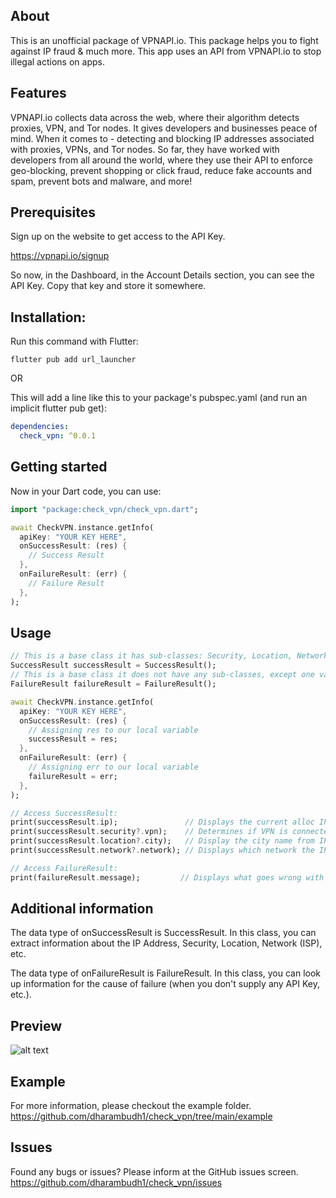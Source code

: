 <!--
This README describes the package. If you publish this package to pub.dev,
this README's contents appear on the landing page for your package.

For information about how to write a good package README, see the guide for
[writing package pages](https://dart.dev/guides/libraries/writing-package-pages).

For general information about developing packages, see the Dart guide for
[creating packages](https://dart.dev/guides/libraries/create-library-packages)
and the Flutter guide for
[developing packages and plugins](https://flutter.dev/developing-packages).
-->

## About
This is an unofficial package of VPNAPI.io. This package helps you to fight against IP fraud & much more. This app uses an API from VPNAPI.io to stop illegal actions on apps.

## Features
VPNAPI.io collects data across the web, where their algorithm detects proxies, VPN, and Tor nodes. It gives developers and businesses peace of mind. When it comes to - detecting and blocking IP addresses associated with proxies, VPNs, and Tor nodes. So far, they have worked with developers from all around the world, where they use their API to enforce geo-blocking, prevent shopping or click fraud, reduce fake accounts and spam, prevent bots and malware, and more!

## Prerequisites
Sign up on the website to get access to the API Key.

https://vpnapi.io/signup 

So now, in the Dashboard, in the Account Details section, you can see the API Key. Copy that key and store it somewhere.

## Installation:
Run this command with Flutter:
```console
flutter pub add url_launcher
```

OR

This will add a line like this to your package's pubspec.yaml (and run an implicit flutter pub get):
```yaml
dependencies:
  check_vpn: ^0.0.1
```

## Getting started
Now in your Dart code, you can use:
```dart
import "package:check_vpn/check_vpn.dart";
```

```dart
await CheckVPN.instance.getInfo(
  apiKey: "YOUR KEY HERE",
  onSuccessResult: (res) {
    // Success Result
  },
  onFailureResult: (err) {
    // Failure Result
  },
);
```

## Usage
```dart
// This is a base class it has sub-classes: Security, Location, Network & etc.
SuccessResult successResult = SuccessResult();
// This is a base class it does not have any sub-classes, except one variable.
FailureResult failureResult = FailureResult();

await CheckVPN.instance.getInfo(
  apiKey: "YOUR KEY HERE",
  onSuccessResult: (res) {
    // Assigning res to our local variable
    successResult = res;
  },
  onFailureResult: (err) {
    // Assigning err to our local variable
    failureResult = err;
  },
);

// Access SuccessResult:
print(successResult.ip);               // Displays the current alloc IP address
print(successResult.security?.vpn);    // Determines if VPN is connected or not
print(successResult.location?.city);   // Display the city name from IP address
print(successResult.network?.network); // Displays which network the IP belongs

// Access FailureResult:
print(failureResult.message);         // Displays what goes wrong with package
```

## Additional information
The data type of onSuccessResult is SuccessResult. In this class, you can extract information about the IP Address, Security, Location, Network (ISP), etc.

The data type of onFailureResult is FailureResult. In this class, you can look up information for the cause of failure (when you don't supply any API Key, etc.).

## Preview
![alt text](https://i.postimg.cc/fRGS0YKB/Screenshot-2023-08-26-at-11-39-46-AM.png "img")

## Example
For more information, please checkout the example folder. https://github.com/dharambudh1/check_vpn/tree/main/example

## Issues
Found any bugs or issues? Please inform at the GitHub issues screen. https://github.com/dharambudh1/check_vpn/issues

